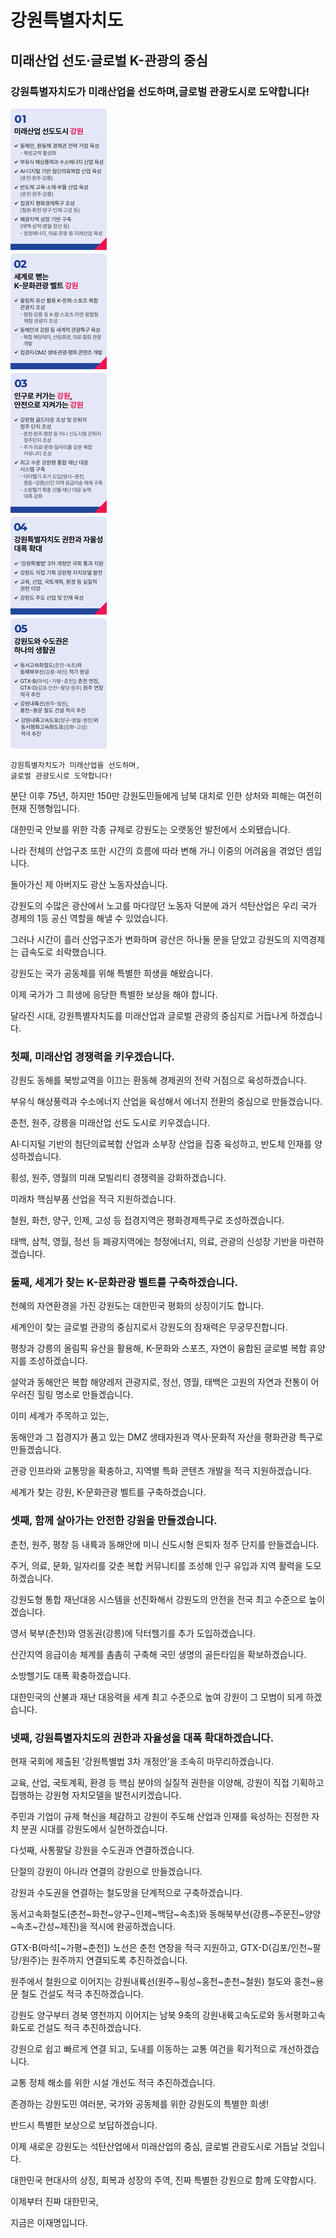 # 강원특별자치도

## 미래산업 선도·글로벌 K-관광의 중심
### 강원특별자치도가 미래산업을 선도하며,글로벌 관광도시로 도약합니다!

![공약 이미지](002.jpeg)

```
강원특별자치도가 미래산업을 선도하며,
글로벌 관광도시로 도약합니다!
```

분단 이후 75년, 하지만 150만 강원도민들에게 남북 대치로 인한 상처와 피해는 여전히 현재 진행형입니다.

대한민국 안보를 위한 각종 규제로 강원도는 오랫동안 발전에서 소외됐습니다.

나라 전체의 산업구조 또한 시간의 흐름에 따라 변해 가니 이중의 어려움을 겪었던 셈입니다.

돌아가신 제 아버지도 광산 노동자셨습니다.

강원도의 수많은 광산에서 노고를 마다않던 노동자 덕분에 과거 석탄산업은 우리 국가 경제의 1등 공신 역할을 해낼 수 있었습니다.

그러나 시간이 흘러 산업구조가 변화하며 광산은 하나둘 문을 닫았고 강원도의 지역경제는 급속도로 쇠락했습니다.

강원도는 국가 공동체를 위해 특별한 희생을 해왔습니다.

이제 국가가 그 희생에 응당한 특별한 보상을 해야 합니다.

달라진 시대, 강원특별자치도를 미래산업과 글로벌 관광의 중심지로 거듭나게 하겠습니다.

### 첫째, 미래산업 경쟁력을 키우겠습니다.

강원도 동해를 북방교역을 이끄는 환동해 경제권의 전략 거점으로 육성하겠습니다.

부유식 해상풍력과 수소에너지 산업을 육성해서 에너지 전환의 중심으로 만들겠습니다.

춘천, 원주, 강릉을 미래산업 선도 도시로 키우겠습니다.

AI·디지털 기반의 첨단의료복합 산업과 소부장 산업을 집중 육성하고, 반도체 인재를 양성하겠습니다.

횡성, 원주, 영월의 미래 모빌리티 경쟁력을 강화하겠습니다.

미래차 핵심부품 산업을 적극 지원하겠습니다.

철원, 화천, 양구, 인제, 고성 등 접경지역은 평화경제특구로 조성하겠습니다.

태백, 삼척, 영월, 정선 등 폐광지역에는 청정에너지, 의료, 관광의 신성장 기반을 마련하겠습니다.

### 둘째, 세계가 찾는 K-문화관광 벨트를 구축하겠습니다.

천혜의 자연환경을 가진 강원도는 대한민국 평화의 상징이기도 합니다.

세계인이 찾는 글로벌 관광의 중심지로서 강원도의 잠재력은 무궁무진합니다.

평창과 강릉의 올림픽 유산을 활용해, K-문화와 스포츠, 자연이 융합된 글로벌 복합 휴양지를 조성하겠습니다.

설악과 동해안은 복합 해양레저 관광지로, 정선, 영월, 태백은 고원의 자연과 전통이 어우러진 힐링 명소로 만들겠습니다.

이미 세계가 주목하고 있는,

동해안과 그 접경지가 품고 있는 DMZ 생태자원과 역사·문화적 자산을 평화관광 특구로 만들겠습니다.

관광 인프라와 교통망을 확충하고, 지역별 특화 콘텐츠 개발을 적극 지원하겠습니다.

세계가 찾는 강원, K-문화관광 벨트를 구축하겠습니다.

### 셋째, 함께 살아가는 안전한 강원을 만들겠습니다.

춘천, 원주, 평창 등 내륙과 동해안에 미니 신도시형 은퇴자 정주 단지를 만들겠습니다.

주거, 의료, 문화, 일자리를 갖춘 복합 커뮤니티를 조성해 인구 유입과 지역 활력을 도모하겠습니다.

강원도형 통합 재난대응 시스템을 선진화해서 강원도의 안전을 전국 최고 수준으로 높이겠습니다.

영서 북부(춘천)와 영동권(강릉)에 닥터헬기를 추가 도입하겠습니다.

산간지역 응급이송 체계를 촘촘히 구축해 국민 생명의 골든타임을 확보하겠습니다.

소방헬기도 대폭 확충하겠습니다.

대한민국의 산불과 재난 대응력을 세계 최고 수준으로 높여 강원이 그 모범이 되게 하겠습니다.

### 넷째, 강원특별자치도의 권한과 자율성을 대폭 확대하겠습니다.

현재 국회에 제출된 ‘강원특별법 3차 개정안’을 조속히 마무리하겠습니다.

교육, 산업, 국토계획, 환경 등 핵심 분야의 실질적 권한을 이양해, 강원이 직접 기획하고 집행하는 강원형 자치모델을 발전시키겠습니다.

주민과 기업이 규제 혁신을 체감하고 강원이 주도해 산업과 인재를 육성하는 진정한 자치 분권 시대를 강원도에서 실현하겠습니다.

다섯째, 사통팔달 강원을 수도권과 연결하겠습니다.

단절의 강원이 아니라 연결의 강원으로 만들겠습니다.

강원과 수도권을 연결하는 철도망을 단계적으로 구축하겠습니다.

동서고속화철도(춘천~화천~양구~인제~백담~속초)와 동해북부선(강릉~주문진~양양~속초~간성~제진)을 적시에 완공하겠습니다.

GTX-B(마석[~가평~춘천]) 노선은 춘천 연장을 적극 지원하고, GTX-D(김포/인천~팔당/원주)는 원주까지 연결되도록 추진하겠습니다.

원주에서 철원으로 이어지는 강원내륙선(원주~횡성~홍천~춘천~철원) 철도와 홍천~용문 철도 건설도 적극 추진하겠습니다.

강원도 양구부터 경북 영천까지 이어지는 남북 9축의 강원내륙고속도로와 동서평화고속화도로 건설도 적극 추진하겠습니다.

강원으로 쉽고 빠르게 연결 되고, 도내를 이동하는 교통 여건을 획기적으로 개선하겠습니다.

교통 정체 해소를 위한 시설 개선도 적극 추진하겠습니다.

존경하는 강원도민 여러분, 국가와 공동체를 위한 강원도의 특별한 희생!

반드시 특별한 보상으로 보답하겠습니다.

이제 새로운 강원도는 석탄산업에서 미래산업의 중심, 글로벌 관광도시로 거듭날 것입니다.

대한민국 현대사의 상징, 회복과 성장의 주역, 진짜 특별한 강원으로 함께 도약합시다.

이제부터 진짜 대한민국,

지금은 이재명입니다.